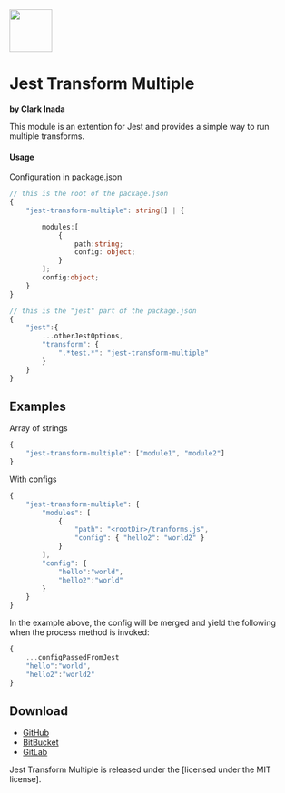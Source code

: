 <img src="http://craydent.com/JsonObjectEditor/img/svgs/craydent-logo.svg" width=75 height=75/>

# Jest Transform Multiple
**by Clark Inada**

This module is an extention for Jest and provides a simple way to run multiple transforms.

#### Usage
Configuration in package.json
```ts
// this is the root of the package.json
{
    "jest-transform-multiple": string[] | {

        modules:[
            {
                path:string;
                config: object;
            }
        ];
        config:object;
    }
}
```

```js
// this is the "jest" part of the package.json
{
    "jest":{
        ...otherJestOptions,
        "transform": {
            ".*test.*": "jest-transform-multiple"
        }
    }
}
```

## Examples
Array of strings
```js
{
    "jest-transform-multiple": ["module1", "module2"]
}
```
With configs
```js
{
    "jest-transform-multiple": {
        "modules": [
            {
                "path": "<rootDir>/tranforms.js",
                "config": { "hello2": "world2" }
            }
        ],
        "config": {
            "hello":"world",
            "hello2":"world"
        }
    }
}
```
In the example above, the config will be merged and yield the following when the process method is invoked:
```js
{
    ...configPassedFromJest
    "hello":"world",
    "hello2":"world2"
}
```

## Download

 * [GitHub](https://github.com/craydent/jest-transform-multiple)
 * [BitBucket](https://bitbucket.org/cinada/jest-transform-multiple)
 * [GitLab](https://gitlab.com/craydent/jest-transform-multiple)

Jest Transform Multiple is released under the [licensed under the MIT license].